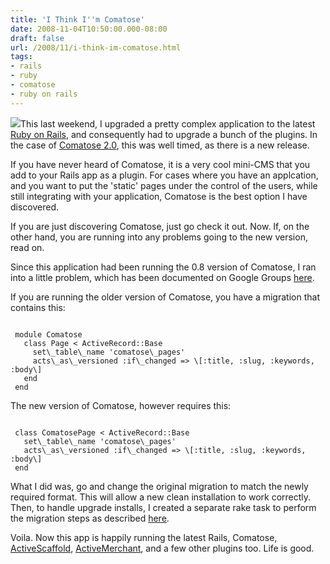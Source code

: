 ```yaml
---
title: 'I Think I''m Comatose'
date: 2008-11-04T10:50:00.000-08:00
draft: false
url: /2008/11/i-think-im-comatose.html
tags: 
- rails
- ruby
- comatose
- ruby on rails
---
```


[![](http://images.publicradio.org/content/2006/05/09/20060509_killbill_2.jpg)](http://images.publicradio.org/content/2006/05/09/20060509_killbill_2.jpg)This last weekend, I upgraded a pretty complex application to the latest [Ruby on Rails](http://www.rubyonrails.org/), and consequently had to upgrade a bunch of the plugins. In the case of [Comatose 2.0](http://github.com/darthapo/comatose/tree/master), this was well timed, as there is a new release.  
  
If you have never heard of Comatose, it is a very cool mini-CMS that you add to your Rails app as a plugin. For cases where you have an applcation, and you want to put the 'static' pages under the control of the users, while still integrating with your application, Comatose is the best option I have discovered.  
  
If you are just discovering Comatose, just go check it out. Now. If, on the other hand, you are running into any problems going to the new version, read on.  
  
Since this application had been running the 0.8 version of Comatose, I ran into a little problem, which has been documented on Google Groups [here](http://groups.google.com/group/comatose-plugin/browse_thread/thread/e6402c29de92edc7/db9d2dd0fa9ac9d7?#db9d2dd0fa9ac9d7).  
  
If you are running the older version of Comatose, you have a migration that contains this:  
  
```
  
 module Comatose  
   class Page < ActiveRecord::Base  
     set\_table\_name 'comatose\_pages'  
     acts\_as\_versioned :if\_changed => \[:title, :slug, :keywords, :body\]  
   end  
 end  

```  
  
The new version of Comatose, however requires this:  
```
  
 class ComatosePage < ActiveRecord::Base  
   set\_table\_name 'comatose\_pages'  
   acts\_as\_versioned :if\_changed => \[:title, :slug, :keywords, :body\]  
 end  

```  
  
What I did was, go and change the original migration to match the newly required format. This will allow a new clean installation to work correctly. Then, to handle upgrade installs, I created a separate rake task to perform the migration steps as described [here](http://locomotivation.com/2008/06/16/updating-comatose-to-rails-2-1).  
  
Voila. Now this app is happily running the latest Rails, Comatose, [ActiveScaffold](http://activescaffold.com/), [ActiveMerchant](http://www.activemerchant.org/), and a few other plugins too. Life is good.